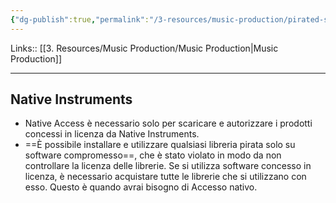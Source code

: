 ```yaml
---
{"dg-publish":true,"permalink":"/3-resources/music-production/pirated-stuff-music-production/"}
---
```


Links:: [[3. Resources/Music Production/Music Production\|Music Production]]

---
## Native Instruments

- Native Access è necessario solo per scaricare e autorizzare i prodotti concessi in licenza da Native Instruments.
- ==È possibile installare e utilizzare qualsiasi libreria pirata solo su software compromesso==, che è stato violato in modo da non controllare la licenza delle librerie. Se si utilizza software concesso in licenza, è necessario acquistare tutte le librerie che si utilizzano con esso. Questo è quando avrai bisogno di Accesso nativo.